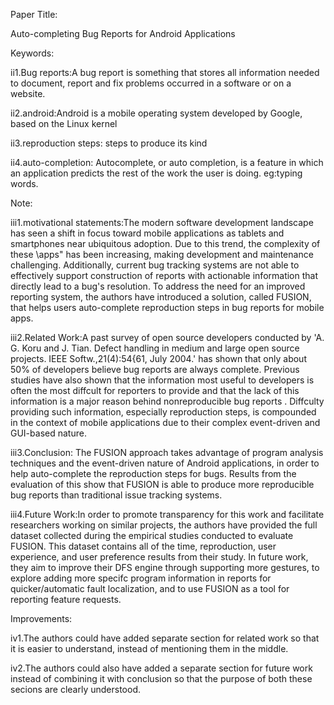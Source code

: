 Paper Title:

Auto-completing Bug Reports for Android Applications

Keywords:

ii1.Bug reports:A bug report is something that stores all information needed to document, report and fix problems occurred in a software or on a website.

ii2.android:Android is a mobile operating system developed by Google, based on the Linux kernel

ii3.reproduction steps: steps to produce its kind

ii4.auto-completion: Autocomplete, or auto completion, is a feature in which an application predicts the rest of the work the user is doing. eg:typing words.

Note:

iii1.motivational statements:The modern software development landscape has seen a shift in focus toward mobile applications as tablets and smartphones near ubiquitous adoption. Due to this trend, the complexity of these \apps" has been increasing, making development
and maintenance challenging. Additionally, current bug tracking systems are not able to effectively support construction of reports with actionable information that directly lead to a bug's resolution. To address the need for an improved reporting system, the authors have introduced a solution, called FUSION, that helps users auto-complete reproduction steps in bug reports for mobile apps.

iii2.Related Work:A past survey of open source developers conducted by 'A. G. Koru and J. Tian. Defect handling in medium and large open source projects. IEEE Softw.,21(4):54{61, July 2004.' has shown that only about 50% of developers believe bug reports are always complete. Previous studies have also shown that the information most useful to developers is often the most diffcult for reporters to provide and that the lack of this information is a major reason behind nonreproducible bug reports . Diffculty providing such information, especially reproduction steps, is compounded in the context of mobile applications due to their complex event-driven and GUI-based nature.

iii3.Conclusion: The FUSION approach takes advantage of program analysis techniques and the event-driven nature of Android applications, in order to help auto-complete the reproduction steps for bugs. Results from the evaluation of this show that FUSION is able to produce more reproducible bug reports than traditional issue tracking systems.

iii4.Future Work:In order to promote transparency for this work and facilitate researchers working on similar projects, the authors have provided the full dataset collected during the empirical studies conducted to evaluate FUSION. This dataset contains all of the time, reproduction, user experience, and user preference results from their study. In future work, they aim to improve their DFS engine through supporting more gestures, to explore adding more specifc program information in reports for quicker/automatic fault localization, and to use FUSION as a tool for reporting feature requests.

Improvements:

iv1.The authors could have added separate section for related work so that it is easier to understand, instead of mentioning them in the middle.

iv2.The authors could also have added a separate section for future work instead of combining it with conclusion so that the purpose of both these secions are clearly understood.
